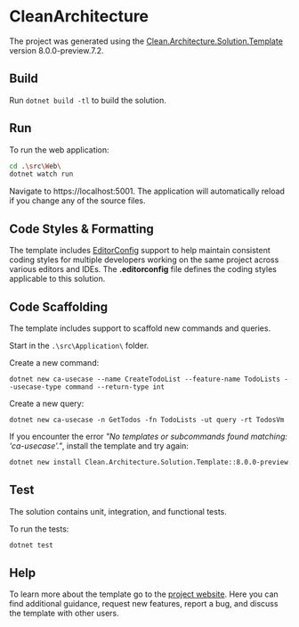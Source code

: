 ﻿# CleanArchitecture

The project was generated using the [Clean.Architecture.Solution.Template](https://github.com/jasontaylordev/CleanArchitecture) version 8.0.0-preview.7.2.

## Build

Run `dotnet build -tl` to build the solution.

## Run

To run the web application:

```bash
cd .\src\Web\
dotnet watch run
```

Navigate to https://localhost:5001. The application will automatically reload if you change any of the source files.

## Code Styles & Formatting

The template includes [EditorConfig](https://editorconfig.org/) support to help maintain consistent coding styles for multiple developers working on the same project across various editors and IDEs. The **.editorconfig** file defines the coding styles applicable to this solution.

## Code Scaffolding

The template includes support to scaffold new commands and queries.

Start in the `.\src\Application\` folder.

Create a new command:

```
dotnet new ca-usecase --name CreateTodoList --feature-name TodoLists --usecase-type command --return-type int
```

Create a new query:

```
dotnet new ca-usecase -n GetTodos -fn TodoLists -ut query -rt TodosVm
```

If you encounter the error *"No templates or subcommands found matching: 'ca-usecase'."*, install the template and try again:

```bash
dotnet new install Clean.Architecture.Solution.Template::8.0.0-preview.7.2
```

## Test

The solution contains unit, integration, and functional tests.

To run the tests:
```bash
dotnet test
```

## Help
To learn more about the template go to the [project website](https://github.com/JasonTaylorDev/CleanArchitecture). Here you can find additional guidance, request new features, report a bug, and discuss the template with other users.